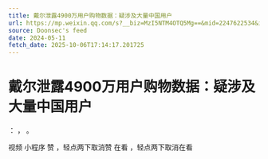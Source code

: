 ```yaml
---
title: 戴尔泄露4900万用户购物数据：疑涉及大量中国用户
url: https://mp.weixin.qq.com/s?__biz=MzI5NTM4OTQ5Mg==&mid=2247622534&idx=6&sn=d2f705ef519a9734e6d3c265dfb5586c
source: Doonsec's feed
date: 2024-05-11
fetch_date: 2025-10-06T17:14:17.201725
---
```


# 戴尔泄露4900万用户购物数据：疑涉及大量中国用户

：
，
。

视频
小程序
赞
，轻点两下取消赞
在看
，轻点两下取消在看